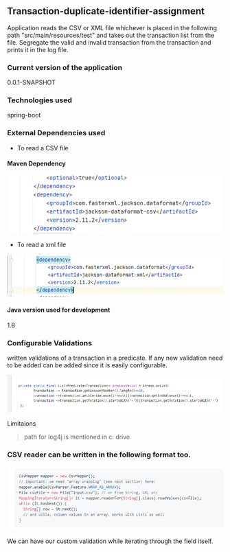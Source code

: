 ## Transaction-duplicate-identifier-assignment
Application reads the CSV or XML file whichever is placed in the following path "src/main/resources/test" and takes out the transaction list from the file. Segregate the valid and invalid transaction from the transaction and prints it in the log file.  
### Current version of the application
0.0.1-SNAPSHOT
### Technologies used
spring-boot
### External Dependencies used
* To read a CSV file 

#### Maven Dependency

![csvDependency](./images/csv.PNG)

* To read a xml file

![xmlDependency](./images/xml.PNG)

#### Java version used for development
1.8

### Configurable Validations

written validations of a transaction in a predicate. If any new validation need to be added can be added since it is easily configurable.

![validation](./images/validator.PNG)

Limitaions
> path for log4j is mentioned in c: drive

### CSV reader can be written in the following format too.

![ArraySample](./images/stringarray.PNG)

We can have our custom validation while iterating through the field itself.

